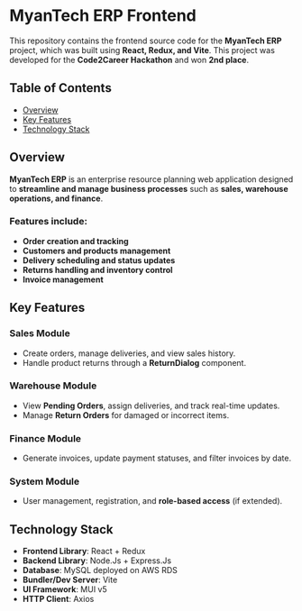 # MyanTech ERP Frontend  

This repository contains the frontend source code for the **MyanTech ERP** project, which was built using **React, Redux, and Vite**. This project was developed for the **Code2Career Hackathon** and won **2nd place**.  

## Table of Contents  
- [Overview](#overview)  
- [Key Features](#key-features)  
- [Technology Stack](#technology-stack)  

## Overview  
**MyanTech ERP** is an enterprise resource planning web application designed to **streamline and manage business processes** such as **sales, warehouse operations, and finance**.  

### Features include:  
- **Order creation and tracking**  
- **Customers and products management**  
- **Delivery scheduling and status updates**  
- **Returns handling and inventory control**  
- **Invoice management**  

## Key Features  

### **Sales Module**  
- Create orders, manage deliveries, and view sales history.  
- Handle product returns through a **ReturnDialog** component.  

### **Warehouse Module**  
- View **Pending Orders**, assign deliveries, and track real-time updates.  
- Manage **Return Orders** for damaged or incorrect items.  

### **Finance Module**  
- Generate invoices, update payment statuses, and filter invoices by date.  

### **System Module**  
- User management, registration, and **role-based access** (if extended).  

## Technology Stack  
- **Frontend Library**: React + Redux  
- **Backend Library**: Node.Js + Express.Js  
- **Database**: MySQL deployed on AWS RDS 
- **Bundler/Dev Server**: Vite  
- **UI Framework**: MUI v5  
- **HTTP Client**: Axios  


